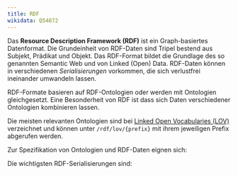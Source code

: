 ```yaml
---
title: RDF
wikidata: Q54872
---
```


Das **Resource Description Framework (RDF)** ist ein Graph-basiertes
Datenformat.  Die Grundeinheit von RDF-Daten sind Tripel bestend aus Subjekt,
Prädikat und Objekt.  Das RDF-Format bildet die Grundlage des so genannten
Semantic Web und von Linked (Open) Data. RDF-Daten können in verschiedenen
*Serialisierungen* vorkommen, die sich verlustfrei ineinander umwandeln lassen.

RDF-Formate basieren auf RDF-Ontologien oder werden mit Ontologien
gleichgesetzt. Eine Besonderheit von RDF ist dass sich Daten verschiedener
Ontologien kombinieren lassen.

Die meisten relevanten Ontologien sind bei [Linked Open Vocabularies (LOV)](rdf/lov)
verzeichnet und können unter `/rdf/lov/{prefix}` mit ihrem jeweiligen Prefix abgerufen werden.

<!-- 
- Ontologien bauen aufeinander auf
- Formate hängen auch von Anwendungsprofilen ab
    - application profiles, data shapes, SHACL, ShEx...
    - implizite profile
-->

[Linked Open Vocabularies (LOV)]: http://lov.okfn.org/

Zur Spezifikation von Ontologien und RDF-Daten eignen sich:

<schemalist for="rdf"/>

Die wichtigsten RDF-Serialisierungen sind:

<codelist model="rdf" />
